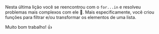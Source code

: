 Nesta última lição você se reencontrou com o `for...in` e resolveu problemas mais complexos com ele :exploding_head:. Mais especificamente, você criou funções para filtrar e/ou transformar os elementos de uma lista.

Muito bom trabalho! :thumbsup:
